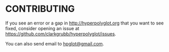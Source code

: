 # CONTRIBUTING

If you see an error or a gap in http://hyperpolyglot.org that you want to see fixed,
consider opening an issue at https://github.com/clarkgrubb/hyperpolyglot/issues.

You can also send email to hpglot@gmail.com.


